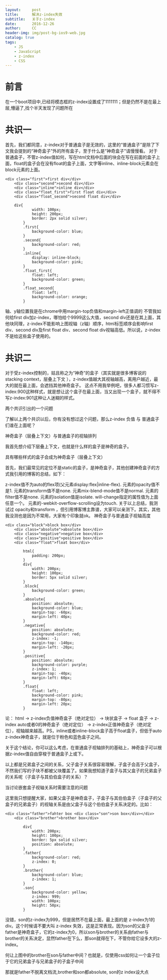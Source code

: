 ```yaml
---
layout:     post
title:      解决z-index失效
subtitle:   关于z-index
date:       2016-12-26
author:     CC
header-img: img/post-bg-ios9-web.jpg
catalog: true
tags:
    - JS
    - JavaScript
    - z-index
    - CSS
---
```


# 前言
在一个boot项目中,已经将模态框的z-index设置成了1111111；但是仍然不是在最上层,懵逼了,找个半天发现了问题所在


# 共识一
首先，我们都同意，z-index对于普通盒子是无效的，这里的“普通盒子”是除了下文我会提到的“神奇盒子”外的所有盒子，至于什么是“神奇盒子”请慢慢看。 
对于普通盒子，不管z-index值如何，写在html文档中后面的块会在写在前面的盒子上面，float的盒子会在没有float的盒子上面，文字等inline、inline-block元素会在block元素的上面。
```
<div class="first">first div</div>
    <div class="second">second div</div>
    <div class="inline">inline div</div>
    <div class="float_first">first float div</div>
    <div class="float_second">second float div</div>

	div{
            width: 100px;
            height: 200px;
            border: 2px solid silver;
        }
        .first{
            background-color: blue;
        }
        .second{
            background-color: red;
        }
        .inline{
            display: inline-block;
            background-color: pink;
        }
        .float_first{
            float: left;
            background-color: green;
        }
        .float_second{
            float: left;
            background-color: orange;
        }
```
轴、y轴位置我是在chrome中用margin-top负值和margin-left正值调的 
不管我如何给first div加z-index，哪怕给个9999这么大值，second div还是在其上面，其他块同理，z-index不能影响上图视轴（z轴）顺序，html标签顺序会影响first div、second div及first float div、second float div视轴高低。所以说，z-index不是给这些盒子使用的。

# 共识二
对于受z-index控制的，姑且称之为“神奇”的盒子（其实就是很多博客说的 stacking context，层叠上下文 ），z-index值越大其视轴越高，离用户越近，最大的就在最上面，会遮挡其他神奇盒子。 
这点不用我举例吧，很多人都习惯写z-index:900这种样式，就是想让这个盒子在最上面，当又出现一个盒子，就不得不写z-index:901这种让人迷糊的样式。

两个共识引出的一个问题

了解以上两个共识以后，你有没有想过这个问题，那么z-index 负值 与 普通盒子们谁在上面呢？

神奇盒子（层叠上下文）与普通盒子的视轴排列

我首先想介绍下层叠上下文，也就是什么样的盒子是神奇的盒子。

具有哪些样式的盒子会成为神奇盒子（层叠上下文）

首先，我们最常见的定位不是static的盒子，是神奇盒子，其他创建神奇盒子的方式我引用的博客的总结，如下：

z-index值不为auto的flex项(父元素display:flex|inline-flex).
元素的opacity值不是1.
元素的transform值不是none.
元素mix-blend-mode值不是normal.
元素的filter值不是none.
元素的isolation值是isolate.
will-change指定的属性值为上面任意一个。
元素的-webkit-overflow-scrolling设为touch. 
关于以上总结，我测试过 opacity和transform ，但引用博客博主靠谱，大家可以亲测下。其实，其他我没测也是因为不常用，大家有个印象就ok。
神奇盒子与普通盒子视轴高度

```
<div class="block">block box</div>
    <div class="absolute">absolute box</div>
    <div class="negative">negative box</div>
    <div class="positive">positive box</div>
    <div class="float">float box</div>

        html{
            padding: 200px;
        }
        div{
            width: 200px;
            height: 100px;
            border: 5px solid silver;
        }
        .block{
            background-color: green;
        }
        .absolute{
            position: absolute;
            background-color: blue;
            margin-top: -60px;
            margin-left: 40px;
        }
        .negative{
            position: absolute;
            background-color: red;
            z-index: -1;
            margin-top: -140px;
            margin-left: -20px;
        }
        .positive{
            position: absolute;
            background-color: purple;
            z-index: 1;
            margin-top: -40px;
            margin-left: 60px;
        }
        .float{
            float: left;
            background-color: pink;
            margin-top: -80px;
            margin-left: 20px;
        }

```

论： html -> z-index负值神奇盒子（绝对定位） -> 块状盒子 -> float 盒子 -> z-index auto或者0的神奇盒子（绝对定位） -> z-index正值神奇盒子（绝对定位），视轴越来越高。PS，inline或者inline-block盒子高于float盒子，但低于auto z-index神奇盒子，就是位于粉色和蓝色盒子之间。

关于这个结论，你可以这么考虑，在普通盒子视轴排列的基础上，神奇盒子可以根据z-index值自由穿梭于普通盒子上或下。

以上都是兄弟盒子之间的关系，父子盒子关系很容易理解，子盒子会高于父盒子，不然我们写的子块不都被父块覆盖了。如果我想知道子盒子与其父盒子的兄弟盒子的关系呢（子盒子与其伯伯盒子的关系）？

当讨论嵌套盒子视轴关系时需要注意的问题

这里我只想提醒大家，如果父盒子是神奇盒子，子盒子与其伯伯盒子（子盒子的父盒子的兄弟盒子）的视轴关系是由父盒子与这个伯伯盒子关系决定的。比如：

```
<div class="father">fahter box <div class="son">son box</div></div>
    <div class="brother">brother box</div>

        div{
            width: 200px;
            height: 100px;
            border: 5px solid silver;
            position: absolute;
        }
        .father{
            background-color: red;
            z-index: 0;
        }
        .brother{
            background-color: blue;
            z-index: 1;
        }
        .son{
            background-color: yellow;
            z-index: 999;
            width: 100px;
            height: 50px;
        }
```
没错，son的z-index为999，但是居然不在最上面，最上面的是 z-index为1的div。这个时候请不要大叫 z-index 失效，这是正常表现。因为son的父盒子father是神奇盒子，它的z-index为0，所以son与brother的关系由father与brother的关系决定，显然father在下么，那son就得在下，不管你给它设多大的z-index。

何让上图中的brother在son与father中间？也就是，仅使用css如何让一个盒子位于它的兄弟盒子与兄弟盒子的子盒子中间

那就是father不脱离文档流,brother和son都absolute, son的z index设大点
